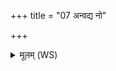 +++
title = "07 अन्वद्य नो"

+++
<details><summary>मूलम् (WS)</summary>

अन्वद्य नो अनुमतिर्यज्ञं देवेषु यच्छताम् ।  
अग्निश्च हव्यवाहनो भवतां दाशुषे मयः ॥ ९ ॥
</details>
